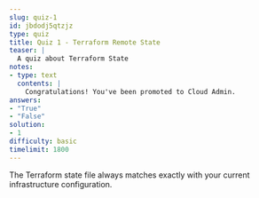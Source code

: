 ```yaml
---
slug: quiz-1
id: jbdodj5qtzjz
type: quiz
title: Quiz 1 - Terraform Remote State
teaser: |
  A quiz about Terraform State
notes:
- type: text
  contents: |
    Congratulations! You've been promoted to Cloud Admin.
answers:
- "True"
- "False"
solution:
- 1
difficulty: basic
timelimit: 1800
---
```

The Terraform state file always matches exactly with your current infrastructure configuration.
